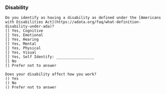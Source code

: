 ### Disability
    Do you identify as having a disability as defined under the [Americans with Disabilities Act](https://adata.org/faq/what-definition-disability-under-ada)?
    [] Yes, Cognitive
    [] Yes, Emotional
    [] Yes, Hearing
    [] Yes, Mental
    [] Yes, Physical
    [] Yes, Visual
    [] Yes, Self Identify: _________________
    [] No
    [] Prefer not to answer

    Does your disability affect how you work?
    () Yes
    () No
    () Prefer not to answer
